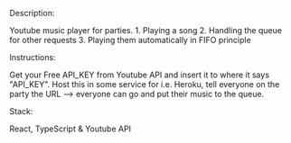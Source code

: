 Description:

Youtube music player for parties.
    1. Playing a song
    2. Handling the queue for other requests
    3. Playing them automatically in FIFO principle

Instructions:

Get your Free API_KEY from Youtube API and insert it to where it says "API_KEY". Host this in some service for i.e. Heroku, tell everyone on the party the URL --> everyone can go and put their music to the queue.

Stack:

React, TypeScript & Youtube API